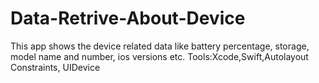 # Data-Retrive-About-Device

This app shows the device related data like battery percentage, storage, model name and number, ios versions etc.
Tools:Xcode,Swift,Autolayout Constraints, UIDevice
